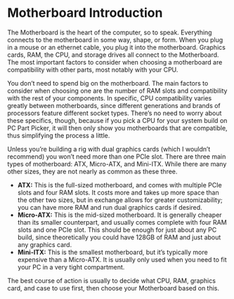 # Motherboard Introduction

The Motherboard is the heart of the computer, so to speak. Everything connects to the motherboard in some way, shape, or form. When you plug in a mouse or an ethernet cable, you plug it into the motherboard. Graphics cards, RAM, the CPU, and storage drives all connect to the Motherboard. The most important factors to consider when choosing a motherboard are compatibility with other parts, most notably with your CPU.

You don’t need to spend big on the motherboard. The main factors to consider when choosing one are the number of RAM slots and compatibility with the rest of your components. In specific, CPU compatibility varies greatly between motherboards, since different generations and brands of processors feature different socket types. There’s no need to worry about these specifics, though, because if you pick a CPU for your system build on PC Part Picker, it will then only show you motherboards that are compatible, thus simplifying the process a little.

Unless you’re building a rig with dual graphics cards (which I wouldn’t recommend) you won’t need more than one PCIe slot. There are three main types of motherboard: ATX, Micro-ATX, and Mini-ITX. While there are many other sizes, they are not nearly as common as these three.
   - __ATX:__ This is the full-sized motherboard, and comes with multiple PCIe slots and four RAM slots. It costs more and takes up more space than the other two sizes, but in exchange allows for greater customizability; you can have more RAM and run dual graphics cards if desired.
   - __Micro-ATX:__ This is the mid-sized motherboard. It is generally cheaper than its smaller counterpart, and usually comes complete with four RAM slots and one PCIe slot. This should be enough for just about any PC build, since theoretically you could have 128GB of RAM and just about any graphics card.
   - __Mini-ITX:__ This is the smallest motherboard, but it’s typically more expensive than a Micro-ATX. It is usually only used when you need to fit your PC in a very tight compartment.

The best course of action is usually to decide what CPU, RAM, graphics card, and case to use first, then choose your Motherboard based on this.